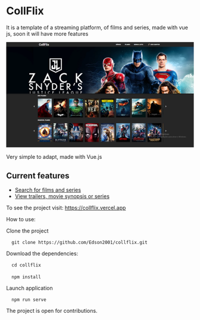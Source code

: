 <h1>CollFlix</h1>

It is a template of a streaming platform, of films and series, made with vue js, soon it will have more features

![Screenshot](https://github.com/Edson2001/collflix/blob/master/src/assets/images/short.png)


Very simple to adapt, made with Vue.js

## Current features

- [Search for films and series](#https://collflix.vercel.app/query)
- [View trailers, movie synopsis or series](#https://collflix.vercel.app/find/791373)

To see the project visit: https://collflix.vercel.app

How to use:

Clone the project
```
  git clone https://github.com/Edson2001/collflix.git
```

Download the dependencies:

```
  cd collflix
  
  npm install 
```

Launch application

```
  npm run serve
```

The project is open for contributions.
